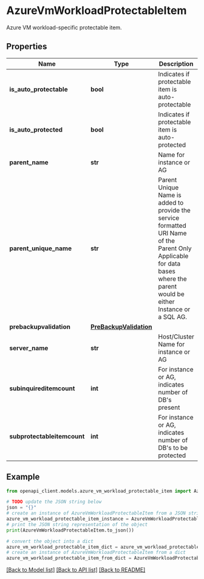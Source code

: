 # AzureVmWorkloadProtectableItem

Azure VM workload-specific protectable item.

## Properties

Name | Type | Description | Notes
------------ | ------------- | ------------- | -------------
**is_auto_protectable** | **bool** | Indicates if protectable item is auto-protectable | [optional] 
**is_auto_protected** | **bool** | Indicates if protectable item is auto-protected | [optional] 
**parent_name** | **str** | Name for instance or AG | [optional] 
**parent_unique_name** | **str** | Parent Unique Name is added to provide the service formatted URI Name of the Parent  Only Applicable for data bases where the parent would be either Instance or a SQL AG. | [optional] 
**prebackupvalidation** | [**PreBackupValidation**](PreBackupValidation.md) |  | [optional] 
**server_name** | **str** | Host/Cluster Name for instance or AG | [optional] 
**subinquireditemcount** | **int** | For instance or AG, indicates number of DB&#39;s present | [optional] 
**subprotectableitemcount** | **int** | For instance or AG, indicates number of DB&#39;s to be protected | [optional] 

## Example

```python
from openapi_client.models.azure_vm_workload_protectable_item import AzureVmWorkloadProtectableItem

# TODO update the JSON string below
json = "{}"
# create an instance of AzureVmWorkloadProtectableItem from a JSON string
azure_vm_workload_protectable_item_instance = AzureVmWorkloadProtectableItem.from_json(json)
# print the JSON string representation of the object
print(AzureVmWorkloadProtectableItem.to_json())

# convert the object into a dict
azure_vm_workload_protectable_item_dict = azure_vm_workload_protectable_item_instance.to_dict()
# create an instance of AzureVmWorkloadProtectableItem from a dict
azure_vm_workload_protectable_item_from_dict = AzureVmWorkloadProtectableItem.from_dict(azure_vm_workload_protectable_item_dict)
```
[[Back to Model list]](../README.md#documentation-for-models) [[Back to API list]](../README.md#documentation-for-api-endpoints) [[Back to README]](../README.md)


